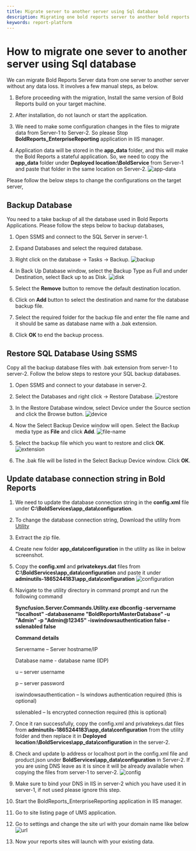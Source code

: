 ```yaml
---
title: Migrate server to another server using Sql database
description: Migrating one bold reports server to another bold reports server using Sql database in virtual machine.
keywords: report-platform 
---
```


# How to migrate one sever to another server using Sql database

We can migrate Bold Reports Server data from one server to another server without any data loss. It involves a few manual steps, as below.

1. Before proceeding with the migration, Install the same version of Bold Reports build on your target machine.

2. After installation, do not launch or start the application.

3. We need to make some configuration changes in the files to migrate data from Server-1 to Server-2. So please Stop **BoldReports_EnterpriseReporting** application in IIS manager.

4. Application data will be stored in the **app\_data** folder, and this will make the Bold Reports a stateful application. So, we need to copy the **app\_data** folder under **Deployed location:\BoldService** from Server-1 and paste that folder in the same location on Server-2.
   ![app-data](/static/assets/on-premise/images/how-to/app-data.png)

Please follow the below steps to change the configurations on the target server,

## Backup Database

You need to a take backup of all the database used in Bold Reports Applications. Please follow the steps below to backup databases,

1. Open SSMS and connect to the SQL Server in server-1.

2. Expand Databases and select the required database.

3. Right click on the database -> Tasks -> Backup.
   ![backup](/static/assets/on-premise/images/how-to/backup-sql.png)

4. In Back Up Database window, select the Backup Type as Full and under Destination, select Back up to as Disk.
   ![disk](/static/assets/on-premise/images/how-to/disk-sql.png)

5. Select the **Remove** button to remove the default destination location.

6. Click on **Add** button to select the destination and name for the database backup file.

7. Select the required folder for the backup file and enter the file name and it should be same as database name with a .bak extension.

8. Click **OK** to end the backup process.

## Restore SQL Database Using SSMS

Copy all the backup database files with .bak extension from server-1 to server-2. Follow the below steps to restore your SQL backup databases.

1. Open SSMS and connect to your database in server-2.

2. Select the Databases and right click -> Restore Database.
   ![restore](/static/assets/on-premise/images/how-to/restore-sql.png)

3. In the Restore Database window, select Device under the Source section and click the Browse button.
   ![device](/static/assets/on-premise/images/how-to/device-sql.png)

4. Now the Select Backup Device window will open. Select the Backup media type as **File** and click **Add**.
   ![file-name](/static/assets/on-premise/images/how-to/backup-file-sql.png)

5. Select the backup file which you want to restore and click **OK**.
   ![extension](/static/assets/on-premise/images/how-to/bak-sql.png)

6. The .bak file will be listed in the Select Backup Device window. Click **OK**.

## Update database connection string in Bold Reports

1. We need to update the database connection string in the **config.xml** file under **C:\BoldServices\app_data\configuration**.

2. To change the database connection string, Download the utility from [Utility](https://www.syncfusion.com/downloads/support/directtrac/general/ze/adminutils-1865244183)

3. Extract the zip file.

4. Create new folder **app_data\configuration** in the utility as like in below screenshot.

5. Copy the **config.xml** and **privatekeys.dat** files from **C:\BoldServices\app_data\configuration** and paste it under **adminutils-1865244183\app_data\configuration**
   ![configuration](/static/assets/on-premise/images/how-to/utility-config-sql.png)

6. Navigate to the utility directory in command prompt and run the following command

   **Syncfusion.Server.Commands.Utility.exe dbconfig -servername "localhost" -databasename "BoldReportsMasterDatabase" -u "Admin" -p "Admin@12345" -iswindowsauthentication false -sslenabled false**

   **Command details**

   Servername – Server hostname/IP

   Database name -  database name (IDP)

   u – server username

   p – server password

   iswindowsauthentication – Is windows authentication required (this is optional)

   sslenabled – Is encrypted connection required (this is optional)

7. Once it ran successfully, copy the config.xml and privatekeys.dat files from **adminutils-1865244183\app_data\configuration** from the utility folder and then replace it in **Deployed location:\BoldServices\app_data\configuration** in the server-2.

8. Check and update Ip address or localhost port in the config.xml file and product.json under **BoldServices\app_data\configuration** in Server-2. If you are using DNS leave as it is since it will be already available when copying the files from server-1 to server-2.
   ![config](/static/assets/on-premise/images/how-to/config-sql.png)

9. Make sure to bind your DNS in IIS in server-2 which you have used it in server-1, if not used please ignore this step.

10. Start the BoldReports_EnterpriseReporting application in IIS manager.

11. Go to site listing page of UMS application.

12. Go to settings and change the site url with your domain name like below
    ![url](/static/assets/on-premise/images/how-to/update-url-site.png)

13. Now your reports sites will launch with your existing data.